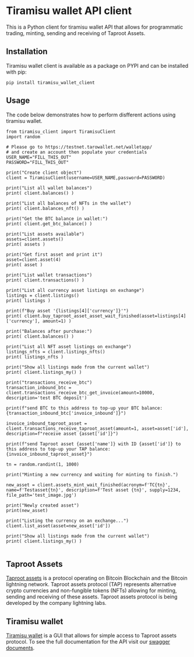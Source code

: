 # Tiramisu wallet API client

This is a Python client for tiramisu wallet API that allows for programmatic trading, minting, sending and receiving of Taproot Assets.

## Installation

Tiramisu wallet client is available as a package on PYPI and can be installed with pip:
```
pip install tiramisu_wallet_client
```

## Usage

The code below demonstrates how to perform disfferent actions using tiramisu wallet.

```
from tiramisu_client import TiramisuClient
import random

# Please go to https://testnet.tarowallet.net/walletapp/ 
# and create an account then populate your credentials 
USER_NAME="FILL_THIS_OUT"
PASSWORD="FILL_THIS_OUT"

print("Create client object")
client = TiramisuClient(username=USER_NAME,password=PASSWORD)

print("List all wallet balances")
print( client.balances() )

print("List all balances of NFTs in the wallet")
print( client.balances_nft() )

print("Get the BTC balance in wallet:")
print( client.get_btc_balance() )

print("List assets available")
assets=client.assets()
print( assets )

print("Get first asset and print it")
asset=client.asset(4)
print( asset )

print("List wallet transactions")
print( client.transactions() )

print("List all currency asset listings on exchange")
listings = client.listings()
print( listings )

print(f"Buy asset '{listings[4]['currency']}'")
print( client.buy_taproot_asset_asset_wait_finished(asset=listings[4]['currency'], amount=1) )

print("Balances after purchase:")
print( client.balances() )

print("List all NFT asset listings on exchange")
listings_nfts = client.listings_nfts()
print( listings_nfts )

print("Show all listings made from the current wallet")
print( client.listings_my() )

print("transactions_receive_btc")
transaction_inbound_btc = client.transactions_receive_btc_get_invoice(amount=10000, description='test BTC deposit')

print(f"send BTC to this address to top-up your BTC balance: {transaction_inbound_btc['invoice_inbound']}")

invoice_inbound_taproot_asset = client.transactions_receive_taproot_asset(amount=1, asset=asset['id'], description=f"receive asset {asset['id']}")

print(f"send Taproot asset {asset['name']} with ID {asset['id']} to this address to top-up your TAP balance: {invoice_inbound_taproot_asset}")

tn = random.randint(1, 1000)

print("Minting a new currency and waiting for minting to finish.")

new_asset = client.assets_mint_wait_finished(acronym=f'TC{tn}', name=f'Testasset{tn}', description=f'Test asset {tn}', supply=1234, file_path='test_image.jpg')

print("Newly created asset")
print(new_asset)

print("Listing the currency on an exchange...")
client.list_asset(asset=new_asset['id'])

print("Show all listings made from the current wallet")
print( client.listings_my() )


```

## Taproot Assets 

[Taproot assets](https://docs.lightning.engineering/the-lightning-network/taproot-assets) is a protocol operating on Bitcoin Blockchain and the Bitcoin lightning network. Taproot assets protocol (TAP) represents alternative crypto currencies and non-fungible tokens (NFTs) allowing for minting, sending and receiving of these assets. Taproot assets protocol is being developed by the company lightning labs.

## Tiramisu wallet

[Tiramisu wallet](https://mainnet.tiramisuwallet.com/walletapp/) is a GUI that allows for simple access to Taproot assets protocol. To see the full documentation for the API visit our [swagger documents](https://testnet.tarowallet.net/walletapp/swagger-ui/).